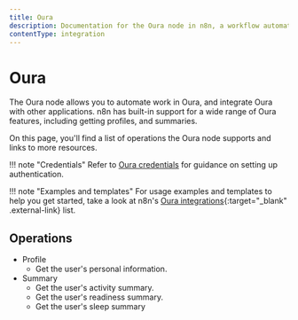 ```yaml
---
title: Oura
description: Documentation for the Oura node in n8n, a workflow automation platform. Includes details of operations and configuration, and links to examples and credentials information.
contentType: integration
---
```


# Oura

The Oura node allows you to automate work in Oura, and integrate Oura with other applications. n8n has built-in support for a wide range of Oura features, including getting profiles, and summaries. 

On this page, you'll find a list of operations the Oura node supports and links to more resources.

!!! note "Credentials"
    Refer to [Oura credentials](/integrations/builtin/credentials/oura/) for guidance on setting up authentication. 

!!! note "Examples and templates"
    For usage examples and templates to help you get started, take a look at n8n's [Oura integrations](https://n8n.io/integrations/oura/){:target="_blank" .external-link} list.


## Operations

* Profile
    * Get the user's personal information.
* Summary
    * Get the user's activity summary.
    * Get the user's readiness summary.
    * Get the user's sleep summary
